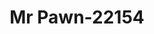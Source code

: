 ---
f_zip-code: 72501
f_state-code: AR
title: Mr Pawn-22154
f_phone: 870-251-1967
f_city-only: Batesville
f_address: 39 Allen Chapel Rd Batesville
f_location-unique-id: '22154'
slug: mr-pawn-22154
updated-on: '2024-05-30T13:46:58.046Z'
created-on: '2024-05-30T13:36:59.803Z'
published-on: '2024-05-30T13:54:32.469Z'
f_city-state: cms/city/batesville-ar.md
f_company: cms/company/mr-pawn.md
f_state: cms/state/arkansas.md
layout: '[payday-loan].html'
tags: payday-loan
---